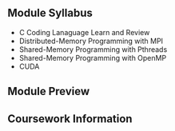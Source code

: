 ## Module Syllabus

- C Coding Lanaguage Learn and Review
- Distributed-Memory Programming with MPI
- Shared-Memory Programming with Pthreads
- Shared-Memory Programming with OpenMP
- CUDA



## Module Preview



## Coursework Information


